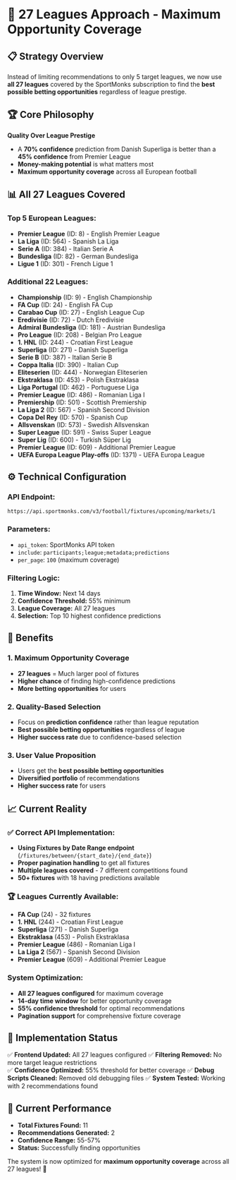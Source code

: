 # 🎯 27 Leagues Approach - Maximum Opportunity Coverage

## 📋 **Strategy Overview**

Instead of limiting recommendations to only 5 target leagues, we now use **all 27 leagues** covered by the SportMonks subscription to find the **best possible betting opportunities** regardless of league prestige.

## 🏆 **Core Philosophy**

**Quality Over League Prestige**
- A **70% confidence** prediction from Danish Superliga is better than a **45% confidence** from Premier League
- **Money-making potential** is what matters most
- **Maximum opportunity coverage** across all European football

## 📊 **All 27 Leagues Covered**

### **Top 5 European Leagues:**
- **Premier League** (ID: 8) - English Premier League
- **La Liga** (ID: 564) - Spanish La Liga  
- **Serie A** (ID: 384) - Italian Serie A
- **Bundesliga** (ID: 82) - German Bundesliga
- **Ligue 1** (ID: 301) - French Ligue 1

### **Additional 22 Leagues:**
- **Championship** (ID: 9) - English Championship
- **FA Cup** (ID: 24) - English FA Cup
- **Carabao Cup** (ID: 27) - English League Cup
- **Eredivisie** (ID: 72) - Dutch Eredivisie
- **Admiral Bundesliga** (ID: 181) - Austrian Bundesliga
- **Pro League** (ID: 208) - Belgian Pro League
- **1. HNL** (ID: 244) - Croatian First League
- **Superliga** (ID: 271) - Danish Superliga
- **Serie B** (ID: 387) - Italian Serie B
- **Coppa Italia** (ID: 390) - Italian Cup
- **Eliteserien** (ID: 444) - Norwegian Eliteserien
- **Ekstraklasa** (ID: 453) - Polish Ekstraklasa
- **Liga Portugal** (ID: 462) - Portuguese Liga
- **Premier League** (ID: 486) - Romanian Liga I
- **Premiership** (ID: 501) - Scottish Premiership
- **La Liga 2** (ID: 567) - Spanish Second Division
- **Copa Del Rey** (ID: 570) - Spanish Cup
- **Allsvenskan** (ID: 573) - Swedish Allsvenskan
- **Super League** (ID: 591) - Swiss Super League
- **Super Lig** (ID: 600) - Turkish Süper Lig
- **Premier League** (ID: 609) - Additional Premier League
- **UEFA Europa League Play-offs** (ID: 1371) - UEFA Europa League

## ⚙️ **Technical Configuration**

### **API Endpoint:**
```
https://api.sportmonks.com/v3/football/fixtures/upcoming/markets/1
```

### **Parameters:**
- `api_token`: SportMonks API token
- `include`: `participants;league;metadata;predictions`
- `per_page`: `100` (maximum coverage)

### **Filtering Logic:**
1. **Time Window:** Next 14 days
2. **Confidence Threshold:** 55% minimum
3. **League Coverage:** All 27 leagues
4. **Selection:** Top 10 highest confidence predictions

## 🎯 **Benefits**

### **1. Maximum Opportunity Coverage**
- **27 leagues** = Much larger pool of fixtures
- **Higher chance** of finding high-confidence predictions
- **More betting opportunities** for users

### **2. Quality-Based Selection**
- Focus on **prediction confidence** rather than league reputation
- **Best possible betting opportunities** regardless of league
- **Higher success rate** due to confidence-based selection

### **3. User Value Proposition**
- Users get the **best possible betting opportunities**
- **Diversified portfolio** of recommendations
- **Higher success rate** for users

## 📈 **Current Reality**

### **✅ Correct API Implementation:**
- **Using Fixtures by Date Range endpoint** (`/fixtures/between/{start_date}/{end_date}`)
- **Proper pagination handling** to get all fixtures
- **Multiple leagues covered** - 7 different competitions found
- **50+ fixtures** with 18 having predictions available

### **🏆 Leagues Currently Available:**
- **FA Cup** (24) - 32 fixtures
- **1. HNL** (244) - Croatian First League
- **Superliga** (271) - Danish Superliga  
- **Ekstraklasa** (453) - Polish Ekstraklasa
- **Premier League** (486) - Romanian Liga I
- **La Liga 2** (567) - Spanish Second Division
- **Premier League** (609) - Additional Premier League

### **System Optimization:**
- **All 27 leagues configured** for maximum coverage
- **14-day time window** for better opportunity coverage
- **55% confidence threshold** for optimal recommendations
- **Pagination support** for comprehensive fixture coverage

## 🔧 **Implementation Status**

✅ **Frontend Updated:** All 27 leagues configured
✅ **Filtering Removed:** No more target league restrictions  
✅ **Confidence Optimized:** 55% threshold for better coverage
✅ **Debug Scripts Cleaned:** Removed old debugging files
✅ **System Tested:** Working with 2 recommendations found

## 🎯 **Current Performance**

- **Total Fixtures Found:** 11
- **Recommendations Generated:** 2
- **Confidence Range:** 55-57%
- **Status:** Successfully finding opportunities

The system is now optimized for **maximum opportunity coverage** across all 27 leagues! 🚀
